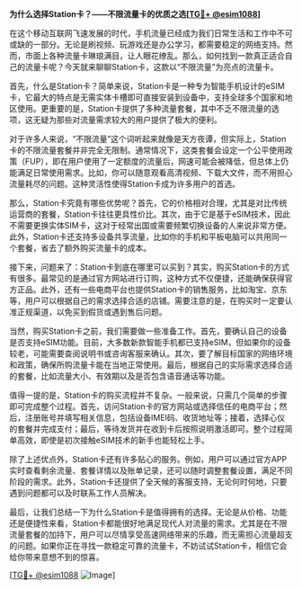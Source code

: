 **为什么选择Station卡？——不限流量卡的优质之选[[TG💪+ @esim1088](https://t.me/s/esim1088)]**

在这个移动互联网飞速发展的时代，手机流量已经成为我们日常生活和工作中不可或缺的一部分。无论是刷视频、玩游戏还是办公学习，都需要稳定的网络支持。然而，市面上各种流量卡琳琅满目，让人眼花缭乱。那么，如何找到一款真正适合自己的流量卡呢？今天就来聊聊Station卡，这款以“不限流量”为亮点的流量卡。

首先，什么是Station卡？简单来说，Station卡是一种专为智能手机设计的eSIM卡，它最大的特点是无需实体卡槽即可直接安装到设备中，支持全球多个国家和地区使用。更重要的是，Station卡提供了多种流量套餐，其中不乏不限流量的选项，这无疑为那些对流量需求较大的用户提供了极大的便利。

对于许多人来说，“不限流量”这个词听起来就像是天方夜谭，但实际上，Station卡的不限流量套餐并非完全无限制。通常情况下，这类套餐会设定一个公平使用政策（FUP），即在用户使用了一定额度的流量后，网速可能会被降低，但总体上仍能满足日常使用需求。比如，你可以随意观看高清视频、下载大文件，而不用担心流量耗尽的问题。这种灵活性使得Station卡成为许多用户的首选。

那么，Station卡究竟有哪些优势呢？首先，它的价格相对合理，尤其是对比传统运营商的套餐，Station卡往往更具性价比。其次，由于它是基于eSIM技术，因此不需要更换实体SIM卡，这对于经常出国或需要频繁切换设备的人来说非常方便。此外，Station卡还支持多设备共享流量，比如你的手机和平板电脑可以共用同一个套餐，省去了额外购买流量卡的成本。

接下来，问题来了：Station卡到底在哪里可以买到？其实，购买Station卡的方式有很多。最常见的是通过官方网站进行订购，这种方式不仅便捷，还能确保获得官方正品。此外，还有一些电商平台也提供Station卡的销售服务，比如淘宝、京东等，用户可以根据自己的需求选择合适的店铺。需要注意的是，在购买时一定要认准正规渠道，以免买到假货或遇到售后问题。

当然，购买Station卡之前，我们需要做一些准备工作。首先，要确认自己的设备是否支持eSIM功能。目前，大多数新款智能手机都已支持eSIM，但如果你的设备较老，可能需要查阅说明书或咨询客服来确认。其次，要了解目标国家的网络环境和政策，确保所购流量卡能在当地正常使用。最后，根据自己的实际需求选择合适的套餐，比如流量大小、有效期以及是否包含语音通话等功能。

值得一提的是，Station卡的购买流程并不复杂。一般来说，只需几个简单的步骤即可完成整个过程。首先，访问Station卡的官方网站或选择信任的电商平台；然后，注册账号并填写相关信息，包括设备IMEI码、收货地址等；接着，选择心仪的套餐并完成支付；最后，等待发货并在收到卡后按照说明激活即可。整个过程简单高效，即使是初次接触eSIM技术的新手也能轻松上手。

除了上述优点外，Station卡还有许多贴心的服务。例如，用户可以通过官方APP实时查看剩余流量、套餐详情以及账单记录，还可以随时调整套餐设置，满足不同阶段的需求。此外，Station卡还提供了全天候的客服支持，无论何时何地，只要遇到问题都可以及时联系工作人员解决。

最后，让我们总结一下为什么Station卡是值得拥有的选择。无论是从价格、功能还是便捷性来看，Station卡都能很好地满足现代人对流量的需求。尤其是在不限流量套餐的加持下，用户可以尽情享受高速网络带来的乐趣，而无需担心流量超支的问题。如果你正在寻找一款稳定可靠的流量卡，不妨试试Station卡，相信它会给你带来意想不到的惊喜。

[[TG💪+ @esim1088](https://t.me/s/esim1088) ![Image](https://i.postimg.cc/4NQfJmqS/Snipaste-2025-05-13-00-14-12.png)]